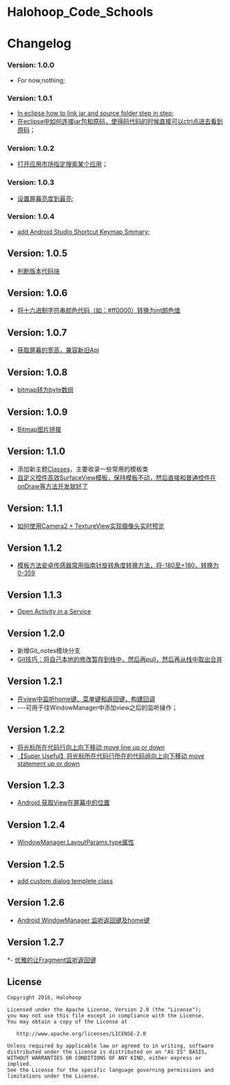 # Halohoop_Code_Schools

# Changelog

### Version: 1.0.0

  * For now,nothing;

### Version: 1.0.1

  * [In eclipse,how to link jar and source folder,step in step](https://github.com/halohoop/Halohoop_Code_Schools/blob/android_notes/Android/Android_Notes/how%20to%20link%20jar%20and%20source%20folder%2Cstep%20by%20step.md#in-eclipsehow-to-link-jar-and-source-folderstep-in-step);
  * [在eclipse中如何连接jar包和原码，使得码代码的时候直接可以ctrl点进去看到原码](https://github.com/halohoop/Halohoop_Code_Schools/blob/android_notes/Android/Android_Notes/how%20to%20link%20jar%20and%20source%20folder%2Cstep%20by%20step.md#in-eclipsehow-to-link-jar-and-source-folderstep-in-step)；

### Version: 1.0.2

  * [打开应用市场指定搜索某个应用](https://github.com/halohoop/Halohoop_Code_Schools/blob/android_templete_solutions/Android/android_templete_solutions/Methods.md#%E6%89%93%E5%BC%80%E5%BA%94%E7%94%A8%E5%B8%82%E5%9C%BA%E6%8C%87%E5%AE%9A%E6%90%9C%E7%B4%A2%E6%9F%90%E4%B8%AA%E5%BA%94%E7%94%A8)；

### Version: 1.0.3

  * [设置屏幕亮度到最亮](https://github.com/halohoop/Halohoop_Code_Schools/blob/android_templete_solutions/Android/android_templete_solutions/Methods.md#002%E8%AE%BE%E7%BD%AE%E5%B1%8F%E5%B9%95%E4%BA%AE%E5%BA%A6%E5%88%B0%E6%9C%80%E4%BA%AE);

### Version: 1.0.4

  * [add Android Studio Shortcut Keymap Smmary](https://github.com/halohoop/Halohoop_Code_Schools/blob/android_notes/Android/Android_Notes/Android_Studio_Shortcut_Keymap_Smmary.md#%E5%BF%AB%E6%8D%B7%E9%94%AE%E6%80%BB%E7%BB%93);

## Version: 1.0.5

  * [判断版本代码块](https://github.com/halohoop/Halohoop_Code_Schools/blob/android_templete_solutions/Android/android_templete_solutions/Methods_Code_Pieces.md#003%E5%88%A4%E6%96%AD%E7%89%88%E6%9C%AC%E4%BB%A3%E7%A0%81%E5%9D%97)

## Version: 1.0.6

  * [将十六进制字符串颜色代码（如：#ff0000）转换为int颜色值](https://github.com/halohoop/Halohoop_Code_Schools/blob/android_templete_solutions/Android/android_templete_solutions/Methods_Code_Pieces.md#004%E5%B0%86%E5%8D%81%E5%85%AD%E8%BF%9B%E5%88%B6%E5%AD%97%E7%AC%A6%E4%B8%B2%E9%A2%9C%E8%89%B2%E4%BB%A3%E7%A0%81%E5%A6%82ff0000%E8%BD%AC%E6%8D%A2%E4%B8%BAint%E9%A2%9C%E8%89%B2%E5%80%BC)

## Version: 1.0.7

  * [获取屏幕的宽高，兼容新旧Api](https://github.com/halohoop/Halohoop_Code_Schools/blob/android_templete_solutions/Android/android_templete_solutions/Methods_Code_Pieces.md#005%E8%8E%B7%E5%8F%96%E5%B1%8F%E5%B9%95%E7%9A%84%E5%AE%BD%E9%AB%98%E5%85%BC%E5%AE%B9%E6%96%B0%E6%97%A7api)

## Version: 1.0.8

  * [bitmap转为byte数组](https://github.com/halohoop/Halohoop_Code_Schools/blob/android_templete_solutions/Android/android_templete_solutions/Methods_Code_Pieces.md#006bitmap%E8%BD%AC%E4%B8%BAbyte%E6%95%B0%E7%BB%84)

## Version: 1.0.9
  * [Bitmap图片拼接](https://github.com/halohoop/Halohoop_Code_Schools/blob/android_templete_solutions/Android/android_templete_solutions/Methods_Code_Pieces.md#007bitmap%E5%9B%BE%E7%89%87%E6%8B%BC%E6%8E%A5)

## Version: 1.1.0
  * 添加新主题[Classes](https://github.com/halohoop/Halohoop_Code_Schools/blob/android_templete_solutions/Android/android_templete_solutions/Class.md)，主要收录一些常用的模板类
  * [自定义控件高效SurfaceView模板，保持模板不动，然后直接和普通控件在onDraw等方法开发就好了](https://github.com/halohoop/Halohoop_Code_Schools/blob/android_templete_solutions/Android/android_templete_solutions/Class.md#001%E8%87%AA%E5%AE%9A%E4%B9%89%E6%8E%A7%E4%BB%B6%E9%AB%98%E6%95%88surfaceview%E6%A8%A1%E6%9D%BF%E4%BF%9D%E6%8C%81%E6%A8%A1%E6%9D%BF%E4%B8%8D%E5%8A%A8%E7%84%B6%E5%90%8E%E7%9B%B4%E6%8E%A5%E5%92%8C%E6%99%AE%E9%80%9A%E6%8E%A7%E4%BB%B6%E5%9C%A8ondraw%E7%AD%89%E6%96%B9%E6%B3%95%E5%BC%80%E5%8F%91%E5%B0%B1%E5%A5%BD%E4%BA%86)

## Version: 1.1.1
  * [如何使用Camera2 + TextureView实现摄像头实时预览](https://github.com/halohoop/Halohoop_Code_Schools/blob/android_templete_solutions/Android/Android_Notes/how%20to%20use%20New%20Camera2%20with%20TextureView.md#how-to-use-new-camera2-with-textureview)

## Version 1.1.2
  * [模板方法安卓传感器常用指南针旋转角度转换方法，将-180至+180，转换为0-359](https://github.com/halohoop/Halohoop_Code_Schools/blob/android_templete_solutions/Android/android_templete_solutions/Methods.md#%E6%A8%A1%E6%9D%BF%E6%96%B9%E6%B3%95%E5%AE%89%E5%8D%93%E4%BC%A0%E6%84%9F%E5%99%A8%E5%B8%B8%E7%94%A8%E6%8C%87%E5%8D%97%E9%92%88%E6%97%8B%E8%BD%AC%E8%A7%92%E5%BA%A6%E8%BD%AC%E6%8D%A2%E6%96%B9%E6%B3%95%E5%B0%86-180%E8%87%B3180%E8%BD%AC%E6%8D%A2%E4%B8%BA0-359)

## Version 1.1.3
  * [Open Activity in a Service](https://github.com/halohoop/Halohoop_Code_Schools/blob/android_templete_solutions/Android/android_templete_solutions/Methods_Code_Pieces.md#008open-activity-in-a-service)

## Version 1.2.0
  * 新增Git_notes模块分支
  * [Git技巧：将自己本地的修改暂存到栈中，然后再pull，然后再从栈中取出合并](https://github.com/halohoop/Halohoop_Code_Schools/blob/git_notes/Git/Git_Notes/Git_Notes.md#%E6%8A%80%E5%B7%A7%E5%B0%86%E8%87%AA%E5%B7%B1%E6%9C%AC%E5%9C%B0%E7%9A%84%E4%BF%AE%E6%94%B9%E6%9A%82%E5%AD%98%E5%88%B0%E6%A0%88%E4%B8%AD%E7%84%B6%E5%90%8E%E5%86%8Dpull%E7%84%B6%E5%90%8E%E5%86%8D%E4%BB%8E%E6%A0%88%E4%B8%AD%E5%8F%96%E5%87%BA%E5%90%88%E5%B9%B6)

## Version 1.2.1
  * [在view中监听home键、菜单键和返回键，构建回调](https://github.com/halohoop/Halohoop_Code_Schools/blob/android_templete_solutions/Android/android_templete_solutions/Methods_Code_Pieces.md#009%E5%9C%A8view%E4%B8%AD%E7%9B%91%E5%90%AChome%E9%94%AE%E8%8F%9C%E5%8D%95%E9%94%AE%E5%92%8C%E8%BF%94%E5%9B%9E%E9%94%AE%E6%9E%84%E5%BB%BA%E5%9B%9E%E8%B0%83)
  * ---可用于往WindowManager中添加view之后的监听操作；

## Version 1.2.2
  * [将光标所在代码行向上向下移动 move line up or down](https://github.com/halohoop/Halohoop_Code_Schools/blob/android_notes/Android/Android_Notes/Android_Studio_Shortcut_Keymap_Smmary.md#002%E5%B0%86%E5%85%89%E6%A0%87%E6%89%80%E5%9C%A8%E4%BB%A3%E7%A0%81%E8%A1%8C%E5%90%91%E4%B8%8A%E5%90%91%E4%B8%8B%E7%A7%BB%E5%8A%A8-move-line-up-or-down)
  * [【Super Useful】将光标所在代码行所在的代码组向上向下移动 move statement up or down](https://github.com/halohoop/Halohoop_Code_Schools/blob/android_notes/Android/Android_Notes/Android_Studio_Shortcut_Keymap_Smmary.md#003super-useful%E5%B0%86%E5%85%89%E6%A0%87%E6%89%80%E5%9C%A8%E4%BB%A3%E7%A0%81%E8%A1%8C%E6%89%80%E5%9C%A8%E7%9A%84%E4%BB%A3%E7%A0%81%E7%BB%84%E5%90%91%E4%B8%8A%E5%90%91%E4%B8%8B%E7%A7%BB%E5%8A%A8-move-statement-up-or-down)

## Version 1.2.3
  * [Android 获取View在屏幕中的位置](https://github.com/halohoop/Halohoop_Code_Schools/blob/android_templete_solutions/Android/android_templete_solutions/Methods_Code_Pieces.md#010android-%E8%8E%B7%E5%8F%96view%E5%9C%A8%E5%B1%8F%E5%B9%95%E4%B8%AD%E7%9A%84%E4%BD%8D%E7%BD%AE)

## Version 1.2.4
  * [WindowManager.LayoutParams.type属性](https://github.com/halohoop/Halohoop_Code_Schools/commit/5a7dffe69add56c11c8bc18b8a89e5ed652128b6)

## Version 1.2.5
  * [add custom dialog templete class](https://github.com/halohoop/Halohoop_Code_Schools/blob/android_templete_solutions/Android/android_templete_solutions/Class.md#002%E8%87%AA%E5%AE%9A%E4%B9%89%E6%8E%A7%E4%BB%B6%E5%AF%B9%E8%AF%9D%E6%A1%86)

## Version 1.2.6
  * [Android WindowManager 监听返回键及home键](https://github.com/halohoop/Halohoop_Code_Schools/blob/android_notes/Android/Android_Notes/Android%20WindowManager%20%E7%9B%91%E5%90%AC%E8%BF%94%E5%9B%9E%E9%94%AE%E5%8F%8Ahome%E9%94%AE.md#android-windowmanager-%E7%9B%91%E5%90%AC%E8%BF%94%E5%9B%9E%E9%94%AE%E5%8F%8Ahome%E9%94%AE)

## Version 1.2.7
  *- [优雅的让Fragment监听返回键](https://github.com/halohoop/Halohoop_Code_Schools/blob/android_notes/Android/Android_Notes/%E4%BC%98%E9%9B%85%E7%9A%84%E8%AE%A9Fragment%E7%9B%91%E5%90%AC%E8%BF%94%E5%9B%9E%E9%94%AE.md#%E4%BC%98%E9%9B%85%E7%9A%84%E8%AE%A9fragment%E7%9B%91%E5%90%AC%E8%BF%94%E5%9B%9E%E9%94%AE)

## License

    Copyright 2016, Halohoop

    Licensed under the Apache License, Version 2.0 (the "License");
    you may not use this file except in compliance with the License.
    You may obtain a copy of the License at

       http://www.apache.org/licenses/LICENSE-2.0

    Unless required by applicable law or agreed to in writing, software
    distributed under the License is distributed on an "AS IS" BASIS,
    WITHOUT WARRANTIES OR CONDITIONS OF ANY KIND, either express or implied.
    See the License for the specific language governing permissions and
    limitations under the License.
